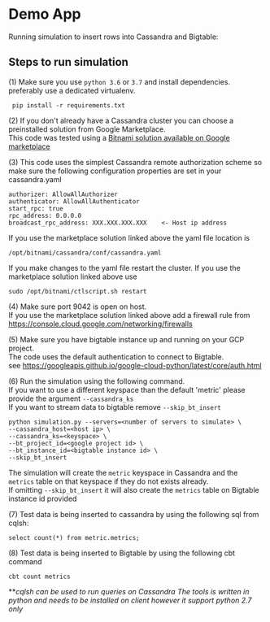 # Demo App
Running simulation to insert rows into Cassandra and Bigtable:

## Steps to run simulation
(1) Make sure you use `python 3.6` or `3.7` and install dependencies. 
preferably use a dedicated virtualenv.  

  ``` pip install -r requirements.txt```  

(2) If you don't already have a Cassandra cluster you can choose a preinstalled 
   solution from Google Marketplace.    
This code was tested using a [Bitnami solution available on Google marketplace](https://console.cloud.google.com/marketplace/details/bitnami-launchpad/cassandra)  

(3) This code uses the simplest Cassandra remote authorization scheme 
 so make sure the following configuration properties are set in your cassandra.yaml  
 ```
 authorizer: AllowAllAuthorizer
 authenticator: AllowAllAuthenticator
 start_rpc: true
 rpc_address: 0.0.0.0
 broadcast_rpc_address: XXX.XXX.XXX.XXX    <- Host ip address
```  
 If you use the marketplace solution linked above the yaml file location is
 
```/opt/bitnami/cassandra/conf/cassandra.yaml```  

 If you make changes to the yaml file restart the cluster. 
 If you use the marketplace solution linked above use
 
```sudo /opt/bitnami/ctlscript.sh restart```
 
 
(4) Make sure port 9042 is open on host.    
 If you use the marketplace solution linked above add a firewall rule
 from https://console.cloud.google.com/networking/firewalls
 
(5) Make sure you have bigtable instance up and running on your GCP project.  
  The code uses the default authentication to connect to Bigtable.  
  see https://googleapis.github.io/google-cloud-python/latest/core/auth.html  

(6) Run the simulation using the following command.  
If you want to use a different keyspace than the default 'metric' 
please provide the argument ```--cassandra_ks```  
If you want to stream data to bigtable remove ```--skip_bt_insert```  
``` 
python simulation.py --servers=<number of servers to simulate> \
--cassandra_host=<host ip> \
--cassandra_ks=<keyspace> \
--bt_project_id=<google project id> \
--bt_instance_id=<bigtable instance id> \
--skip_bt_insert
```

The simulation will create the ```metric``` keyspace in Cassandra 
and the ```metrics``` table on that keyspace if they do not exists already.  
If omitting ```--skip_bt_insert``` it will also create the ```metrics``` table on Bigtable instance id provided

(7) Test data is being inserted to cassandra by using the following sql from cqlsh:

 ```select count(*) from metric.metrics;```  
 
(8) Test data is being inserted to Bigtable by using the following cbt command

 ```cbt count metrics```
 

**_cqlsh can be used to run queries on Cassandra
   The tools is written in python and needs to be installed on client
   however it support python 2.7 only_
    
    
